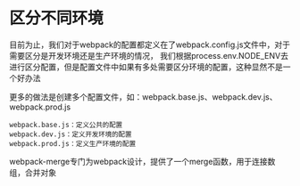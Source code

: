 # 区分不同环境
目前为止，我们对于webpack的配置都定义在了webpack.config.js文件中，对于需要区分是开发环境还是生产环境的情况，
我们根据process.env.NODE_ENV去进行区分配置，但是配置文件中如果有多处需要区分环境的配置，这种显然不是一个好办法

更多的做法是创建多个配置文件，如：webpack.base.js、webpack.dev.js、webpack.prod.js

```
webpack.base.js：定义公共的配置
webpack.dev.js：定义开发环境的配置
webpack.prod.js：定义生产环境的配置
```

webpack-merge专门为webpack设计，提供了一个merge函数，用于连接数组，合并对象


